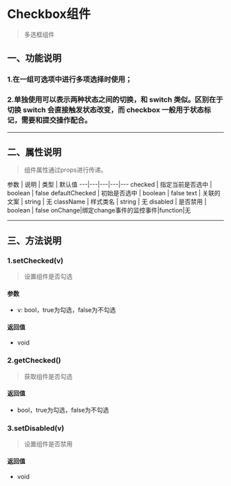 # Checkbox组件
> 多选框组件
## 一、功能说明
### 1.在一组可选项中进行多项选择时使用；
### 2.单独使用可以表示两种状态之间的切换，和 switch 类似。区别在于切换 switch 会直接触发状态改变，而 checkbox 一般用于状态标记，需要和提交操作配合。

---

## 二、属性说明
> 组件属性通过props进行传递。

参数 | 说明 | 类型 | 默认值
---|---|---|---|---
checked | 指定当前是否选中 | boolean | false
defaultChecked | 初始是否选中 | boolean | false
text | 关联的文案 | string | 无
className | 样式类名 | string | 无
disabled | 是否禁用 | boolean | false
onChange|绑定change事件的监控事件|function|无

---

## 三、方法说明
### 1.setChecked(v)
> 设置组件是否勾选

#### 参数
- v: bool，true为勾选，false为不勾选

#### 返回值
- void

### 2.getChecked()
> 获取组件是否勾选

#### 返回值
- bool，true为勾选，false为不勾选

### 3.setDisabled(v)
> 设置组件是否禁用

#### 返回值
- void
